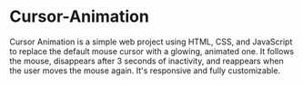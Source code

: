 # Cursor-Animation
Cursor Animation is a simple web project using HTML, CSS, and JavaScript to replace the default mouse cursor with a glowing, animated one. It follows the mouse, disappears after 3 seconds of inactivity, and reappears when the user moves the mouse again. It's responsive and fully customizable.
